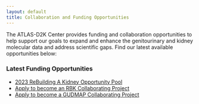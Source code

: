 ```yaml
---
layout: default
title: Collaboration and Funding Opportunities
---
```


The ATLAS-D2K Center provides funding and collaboration opportunities to help support our goals to expand and enhance the genitourinary and kidney molecular data and address scientific gaps. Find our latest available opportunities below:

### Latest Funding Opportunities
- [2023 ReBuilding A Kidney Opportunity Pool](/collaboration/op-pool/2023-rbk/)
- [Apply to become an RBK Collaborating Project](/collaboration/rbk-collab/)
- [Apply to become a GUDMAP Collaborating Project](/collaboration/gudmap-collab/)
